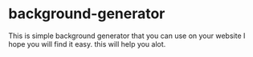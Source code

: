 # background-generator
This is simple background generator that you can use on your website
I hope you will find it easy.
this will help you alot. 
